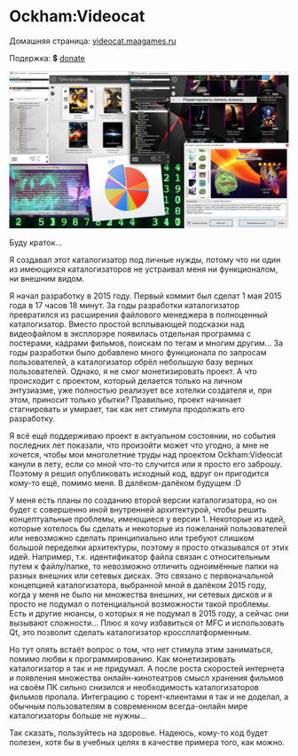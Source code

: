 ﻿# Ockham:Videocat

Домашняя страница: [videocat.maagames.ru](https://videocat.maagames.ru/)

Подержка: :heavy_dollar_sign: [donate](https://videocat.maagames.ru/purchase.html)

![scr](doc/scr1.jpg)

Буду краток...

Я создавал этот каталогизатор под личные нужды, потому что ни один из имеющихся каталогизаторов не устраивал меня ни функционалом, ни внешним видом.

Я начал разработку в 2015 году. Первый коммит был сделат 1 мая 2015 года в 17 часов 18 минут. За годы разработки каталогизатор превратился из расширения файлового менеджера в полноценный каталогизатор. Вместо простой всплывающей подсказки над видеофайлом в эксплорэре появилась отдельная программа с постерами, кадрами фильмов, поискам по тегам и многим другим... За годы разработки было добавлено много функционала по запросам пользователей, а каталогизатор обрёл небольшую базу верных пользователей. Однако, я не смог монетизировать проект. А что происходит с проектом, который делается только на личном энтузиазме, уже полностью реализует все хотелки создателя и, при этом, приносит только убытки? Правильно, проект начинает стагнировать и умирает, так как нет стимула продолжать его разработку.

Я всё ещё поддерживаю проект в актуальном состоянии, но события последних лет показали, что произойти может что угодно, а мне не хочется, чтобы мои многолетние труды над проектом Ockham:Videocat канули в лету, если со мной что-то случится или я просто его заброшу. Поэтому я решил опубликовать исходный код, вдруг он пригодится кому-то ещё, помимо меня. В далёком-далёком будущем :D

У меня есть планы по созданию второй версии каталогизатора, но он будет с совершенно иной внутренней архитектурой, чтобы решить концептуальные проблемы, имеющиеся у версии 1. Некоторые из идей, которые хотелось бы сделать и некоторые из пожеланий пользователей или невозможно сделать принципиально или требуют слишком большой переделки архитектуры, поэтому я просто отказывался от этих идей. Например, т.к. идентификатор файла связан с относительным путем к файлу/папке, то невозможно отличить одноимённые папки на разных внешних или сетевых дисках. Это связано с первоначальной концепцией каталогизатора, выбранной мной в далёком 2015 году, когда у меня не было ни множества внешних, ни сетевых дисков и я просто не подумал о потенциальной возможности такой проблемы. Есть и другие нюансы, о которых я не подумал в 2015 году, а сейчас они вызывают сложности... Плюс я хочу избавиться от MFC и использовать  Qt, это позволит сделать каталогизатор кроссплатформенным.

Но тут опять встаёт вопрос о том, что нет стимула этим заниматься, помимо любви к программированию. Как монетизировать каталогизатор я так и не придумал. А после роста скоростей интернета и появления множества онлайн-кинотеатров смысл хранения фильмов на своём ПК сильно снизился и необходимость каталогизаторов фильмов пропала. Интеграцию с торент-клиентами я так и не доделал, а обычным пользователям в современном всегда-онлайн мире каталогизаторы больше не нужны...

Так сказать, пользуйтесь на здоровье. Надеюсь, кому-то код будет полезен, хотя бы в учебных целях в качестве примера того, как можно.

